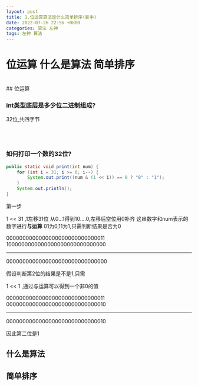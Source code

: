 ```yaml
---
layout: post
title: 1.位运算算法是什么简单排序(新手)
date: 2022-07-26 22:56 +0800
categories: 算法 左神 
tags: 左神 算法
---
```


# 位运算 什么是算法 简单排序
<br/>
## 位运算

### int类型底层是多少位二进制组成?
32位,共四字节

<br/><br/>

### 如何打印一个数的32位?
```java
public static void print(int num) {
	for (int i = 31; i >= 0; i--) {
		System.out.print((num & (1 << i)) == 0 ? "0" : "1");
	}
	System.out.println();
}
```
第一步

1 << 31 ,1左移31位
从0...1得到10....0,左移后空位用0补齐
这串数字和num表示的数字进行**与运算**
01为0,11为1,只需判断结果是否为0

0000000000000000000000000000011
1000000000000000000000000000000
________________
0000000000000000000000000000000

假设判断第2位的结果是不是1,只需

1 << 1 ,通过与运算可以得到一个非0的值

0000000000000000000000000000011
0000000000000000000000000000010
________________
0000000000000000000000000000010

因此第二位是1



## 什么是算法

## 简单排序


